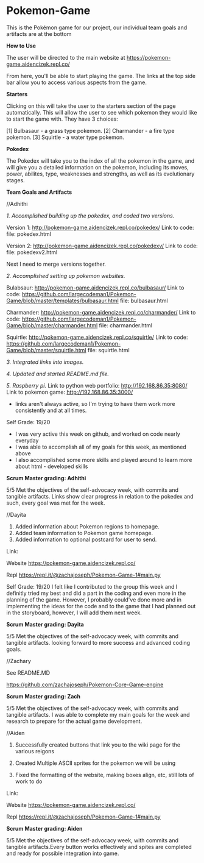 # Pokemon-Game
This is the Pokémon game for our project, our individual team goals and artifacts are at the bottom

**How to Use** 

The user will be directed to the main website at https://pokemon-game.aidencizek.repl.co/ 

From here, you'll be able to start playing the game. 
The links at the top side bar allow you to access various aspects from the game. 

**Starters**

Clicking on this will take the user to the starters section of the page automatically. This will allow the user to see which pokemon they would like to start the game with. They have 3 choices: 

[1] Bulbasaur - a grass type pokemon. 
[2] Charmander - a fire type pokemon. 
[3] Squirtle - a water type pokemon. 

**Pokedex**

The Pokedex will take you to the index of all the pokemon in the game, and will give you a detailed information on the pokemon, including its moves, power, abilites, type, weaknesses and strengths, as well as its evolutionary stages. 

**Team Goals and Artifacts** 

//Adhithi 

*1. Accomplished building up the pokedex, and coded two versions.*

Version 1: http://pokemon-game.aidencizek.repl.co/pokedex/ Link to code: 
file: pokedex.html 

Version 2: http://pokemon-game.aidencizek.repl.co/pokedexv/ Link to code: 
file: pokedexv2.html 

Next I need to merge versions together. 

*2. Accomplished setting up pokemon websites.*

Bulabsaur: http://pokemon-game.aidencizek.repl.co/bulbasaur/ Link to code: https://github.com/largecodeman1/Pokemon-Game/blob/master/templates/bulbasaur.html 
file: bulbasaur.html 

Charmander:  http://pokemon-game.aidencizek.repl.co/charmander/ Link to code: https://github.com/largecodeman1/Pokemon-Game/blob/master/charmander.html
file: charmander.html

Squirtle: http://pokemon-game.aidencizek.repl.co/squirtle/ Link to code: https://github.com/largecodeman1/Pokemon-Game/blob/master/squirtle.html
file: squirtle.html


*3. Integrated links into images.*


*4. Updated and started README.md file.*

*5. Raspberry pi.*
Link to python web portfolio: http://192.168.86.35:8080/ 
Link to pokemon game: http://192.168.86.35:3000/
- links aren't always active, so I'm trying to have them work more consistently and at all times. 

Self Grade: 19/20
- I was very active this week on github, and worked on code nearly everyday 
- I was able to accomplish all of my goals for this week, as mentioned above
- I also accomplished some more skills and played around to learn more about html - developed skills 


**Scrum Master grading: Adhithi**

5/5
Met the objectives of the self-advocacy week, with commits and tangible artifacts. Links show clear progress in relation to the pokedex and such, every goal was met for the week.

//Dayita
1. Added information about Pokemon regions to homepage.
2. Added team information to Pokemon game homepage.
3. Added information to optional postcard for user to send.

Link:

Website
https://pokemon-game.aidencizek.repl.co/ 

Repl
https://repl.it/@zachajoseph/Pokemon-Game-1#main.py

Self Grade: 19/20
I felt like I contributed to the group this week and I definitly tried my best and did a part in the coding and even more in the planning of the game. However, I probably could've done more and in implementing the ideas for the code and to the game that I had planned out in the storyboard, however, I will add them next week.

**Scrum Master grading: Dayita**

5/5
Met the objectives of the self-advocacy week, with commits and tangible artifacts. looking forward to more success and advanced coding goals.

//Zachary 

See README.MD

https://github.com/zachajoseph/Pokemon-Core-Game-engine


**Scrum Master grading: Zach**

5/5
Met the objectives of the self-advocacy week, with commits and tangible artifacts. I was able to complete my main goals for the week and research to prepare for the actual game development.


//Aiden 

1. Successfully created buttons that link you to the wiki page for the various reigons

2. Created Multiple ASCII sprites for the pokemon we will be using

3. Fixed the formatting of the website, making boxes align, etc, still lots of work to do

Link:

Website
https://pokemon-game.aidencizek.repl.co/ 

Repl
https://repl.it/@zachajoseph/Pokemon-Game-1#main.py

**Scrum Master grading: Aiden**

5/5
Met the objectives of the self-advocacy week, with commits and tangible artifacts.Every button works effectively and spites are completed and ready for possible integration into game.
